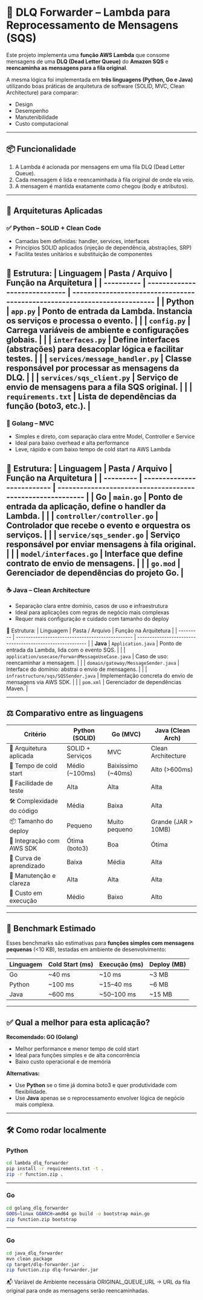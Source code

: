 # 🔁 DLQ Forwarder – Lambda para Reprocessamento de Mensagens (SQS)

Este projeto implementa uma **função AWS Lambda** que consome mensagens de uma **DLQ (Dead Letter Queue)** do **Amazon SQS** e **reencaminha as mensagens para a fila original**.  

A mesma lógica foi implementada em **três linguagens (Python, Go e Java)** utilizando boas práticas de arquitetura de software (SOLID, MVC, Clean Architecture) para comparar:

- Design
- Desempenho
- Manutenibilidade
- Custo computacional

---

## 📦 Funcionalidade

1. A Lambda é acionada por mensagens em uma fila DLQ (Dead Letter Queue).
2. Cada mensagem é lida e reencaminhada à fila original de onde ela veio.
3. A mensagem é mantida exatamente como chegou (body e atributos).

---

## 🧠 Arquiteturas Aplicadas

### ✅ Python – SOLID + Clean Code

- Camadas bem definidas: handler, services, interfaces
- Princípios SOLID aplicados (injeção de dependência, abstrações, SRP)
- Facilita testes unitários e substituição de componentes

📁 Estrutura:
| Linguagem  | Pasta / Arquivo               | Função na Arquitetura                                                     |
| ---------- | ----------------------------- | ------------------------------------------------------------------------- |
| **Python** | `app.py`                      | Ponto de entrada da Lambda. Instancia os serviços e processa o evento.    |
|            | `config.py`                   | Carrega variáveis de ambiente e configurações globais.                    |
|            | `interfaces.py`               | Define interfaces (abstrações) para desacoplar lógica e facilitar testes. |
|            | `services/message_handler.py` | Classe responsável por processar as mensagens da DLQ.                     |
|            | `services/sqs_client.py`      | Serviço de envio de mensagens para a fila SQS original.                   |
|            | `requirements.txt`            | Lista de dependências da função (boto3, etc.).                            |
---

### 🚀 Golang – MVC

- Simples e direto, com separação clara entre Model, Controller e Service
- Ideal para baixo overhead e alta performance
- Leve, rápido e com baixo tempo de cold start na AWS Lambda

📁 Estrutura:
| Linguagem | Pasta / Arquivo            | Função na Arquitetura                                      |
| --------- | -------------------------- | ---------------------------------------------------------- |
| **Go**    | `main.go`                  | Ponto de entrada da aplicação, define o handler da Lambda. |
|           | `controller/controller.go` | Controlador que recebe o evento e orquestra os serviços.   |
|           | `service/sqs_sender.go`    | Serviço responsável por enviar mensagens à fila original.  |
|           | `model/interfaces.go`      | Interface que define contrato de envio de mensagens.       |
|           | `go.mod`                   | Gerenciador de dependências do projeto Go.                 |
---

### ☕ Java – Clean Architecture

- Separação clara entre domínio, casos de uso e infraestrutura
- Ideal para aplicações com regras de negócio mais complexas
- Requer mais configuração e cuidado com tamanho do deploy

📁 Estrutura:
| Linguagem | Pasta / Arquivo                                  | Função na Arquitetura                                     |
| --------- | ------------------------------------------------ | --------------------------------------------------------- |
| **Java**  | `Application.java`                               | Ponto de entrada da Lambda, lida com o evento SQS.        |
|           | `application/usecase/ForwardMessageUseCase.java` | Caso de uso: reencaminhar a mensagem.                     |
|           | `domain/gateway/MessageSender.java`              | Interface do domínio: abstrai o envio de mensagens.       |
|           | `infrastructure/sqs/SQSSender.java`              | Implementação concreta do envio de mensagens via AWS SDK. |
|           | `pom.xml`                                        | Gerenciador de dependências Maven.                        |

---

## ⚖️ Comparativo entre as linguagens

| Critério                   | Python (SOLID)     | Go (MVC)             | Java (Clean Arch)     |
|---------------------------|--------------------|----------------------|------------------------|
| 🧠 Arquitetura aplicada    | SOLID + Serviços    | MVC                  | Clean Architecture     |
| 🚀 Tempo de cold start     | Médio (~100ms)     | Baixíssimo (~40ms)   | Alto (>600ms)          |
| 🧪 Facilidade de teste     | Alta               | Alta                 | Alta                   |
| 🛠 Complexidade do código  | Média              | Baixa                | Alta                   |
| 📦 Tamanho do deploy       | Pequeno            | Muito pequeno        | Grande (JAR > 10MB)    |
| 🧩 Integração com AWS SDK  | Ótima (boto3)      | Boa                  | Ótima                  |
| 🧰 Curva de aprendizado    | Baixa              | Média                | Alta                   |
| 🧼 Manutenção e clareza    | Alta               | Alta                 | Alta                   |
| 💸 Custo em execução       | Médio              | Baixo                | Alto                   |

---

## 🧪 Benchmark Estimado

Esses benchmarks são estimativas para **funções simples com mensagens pequenas** (<10 KB), testadas em ambiente de desenvolvimento:

| Linguagem | Cold Start (ms) | Execução (ms) | Deploy (MB) |
|-----------|------------------|----------------|-------------|
| Go        | ~40 ms           | ~10 ms         | ~3 MB       |
| Python    | ~100 ms          | ~15–40 ms      | ~6 MB       |
| Java      | ~600 ms          | ~50–100 ms     | ~15 MB      |

---

## ✅ Qual a melhor para esta aplicação?

**Recomendado: GO (Golang)**

- Melhor performance e menor tempo de cold start
- Ideal para funções simples e de alta concorrência
- Baixo custo operacional e de memória

**Alternativas:**
- Use **Python** se o time já domina boto3 e quer produtividade com flexibilidade.
- Use **Java** apenas se o reprocessamento envolver lógica de negócio mais complexa.

---

## 🛠 Como rodar localmente

### Python

```bash
cd lambda_dlq_forwarder
pip install -r requirements.txt -t .
zip -r function.zip .
```
---
### Go
```bash
cd golang_dlq_forwarder
GOOS=linux GOARCH=amd64 go build -o bootstrap main.go
zip function.zip bootstrap
```
---
### Go
```bash
cd java_dlq_forwarder
mvn clean package
cp target/dlq-forwarder.jar .
zip function.zip dlq-forwarder.jar
```
📬 Variável de Ambiente necessária
ORIGINAL_QUEUE_URL → URL da fila original para onde as mensagens serão reencaminhadas.
